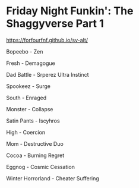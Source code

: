 # Friday Night Funkin': The Shaggyverse Part 1

https://forfourfnf.github.io/sv-alt/

Bopeebo - Zen

Fresh - Demagogue

Dad Battle - Srperez Ultra Instinct

Spookeez - Surge

South - Enraged

Monster - Collapse

Satin Pants - Iscyhros

High - Coercion

Mom - Destructive Duo

Cocoa - Burning Regret

Eggnog - Cosmic Cessation

Winter Horrorland - Cheater Suffering

